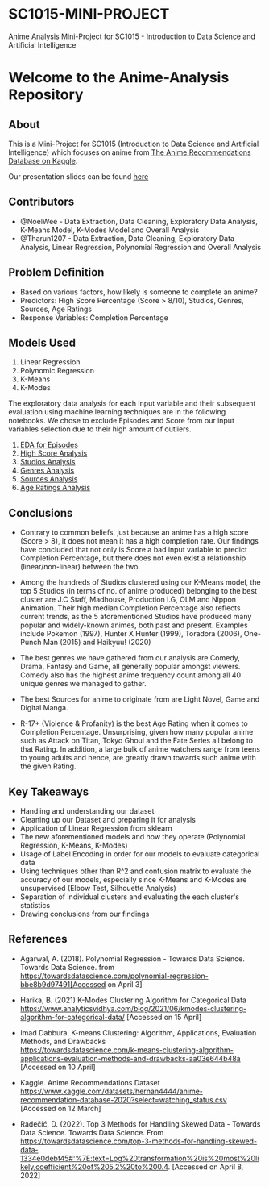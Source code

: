 # SC1015-MINI-PROJECT
Anime Analysis Mini-Project for SC1015 - Introduction to Data Science and Artificial Intelligence

# Welcome to the Anime-Analysis Repository

## About

This is a Mini-Project for SC1015 (Introduction to Data Science and Artificial Intelligence) which focuses on anime from [The Anime Recommendations Database on Kaggle](https://www.kaggle.com/datasets/hernan4444/anime-recommendation-database-2020?select=watching_status.csv).

Our presentation slides can be found [here](https://github.com/NoelWee/SC1015-MINI-PROJECT/blob/main/SC1015%20Mini-Project%20(SC20%20Grp%207%2C%20Noel%20and%20Tharun).pdf)
  
## Contributors

- @NoelWee -  Data Extraction, Data Cleaning, Exploratory Data Analysis, K-Means Model, K-Modes Model and Overall Analysis
- @Tharun1207 - Data Extraction, Data Cleaning, Exploratory Data Analysis, Linear Regression, Polynomial Regression and Overall Analysis

## Problem Definition

- Based on various factors, how likely is someone to complete an anime?
- Predictors: High Score Percentage (Score > 8/10), Studios, Genres, Sources, Age Ratings
- Response Variables: Completion Percentage

## Models Used

1. Linear Regression
2. Polynomic Regression
3. K-Means
4. K-Modes

The exploratory data analysis for each input variable and their subsequent evaluation using machine learning techniques are in the following notebooks. We chose to exclude Episodes and Score from our input variables selection due to their high amount of outliers. 

1. [EDA for Episodes](https://github.com/NoelWee/SC1015-MINI-PROJECT/blob/main/SC1015%20EPISODES%20EXPLORATORY%20DATA%20ANALYSIS.ipynb)
2. [High Score Analysis](https://github.com/NoelWee/SC1015-MINI-PROJECT/blob/main/SC1015%20SCORE%20ANALYSIS.ipynb)
3. [Studios Analysis](https://github.com/NoelWee/SC1015-MINI-PROJECT/blob/main/SC1015%20STUDIOS%20ANALYSIS.ipynb)
4. [Genres Analysis](https://github.com/NoelWee/SC1015-MINI-PROJECT/blob/main/SC1015%20GENRES%20ANALYSIS.ipynb)
5. [Sources Analysis](https://github.com/NoelWee/SC1015-MINI-PROJECT/blob/main/SC1015%20SOURCE%20ANALYSIS.ipynb)
6. [Age Ratings Analysis](https://github.com/NoelWee/SC1015-MINI-PROJECT/blob/main/SC1015%20AGE%20RATINGS%20ANALYSIS.ipynb)

## Conclusions

- Contrary to common beliefs, just because an anime has a high score (Score > 8), it does not mean it has a high completion rate. Our findings have concluded that not only is Score a bad input variable to predict Completion Percentage, but there does not even exist a relationship (linear/non-linear) between the two.

- Among the hundreds of Studios clustered using our K-Means model, the top 5 Studios (in terms of no. of anime produced) belonging to the best cluster are J.C Staff, Madhouse, Production I.G, OLM and Nippon Animation. Their high median Completion Percentage also reflects current trends, as the 5 aforementioned Studios have produced many popular and widely-known animes, both past and present. Examples include Pokemon (1997), Hunter X Hunter (1999), Toradora (2006), One-Punch Man (2015) and Haikyuu! (2020)

- The best genres we have gathered from our analysis are Comedy, Drama, Fantasy and Game, all generally popular amongst viewers. Comedy also has the highest anime frequency count among all 40 unique genres we managed to gather.

- The best Sources for anime to originate from are Light Novel, Game and Digital Manga.

- R-17+ (Violence & Profanity) is the best Age Rating when it comes to Completion Percentage. Unsurprising, given how many popular anime such as Attack on Titan, Tokyo Ghoul and the Fate Series all belong to that Rating. In addition, a large bulk of anime watchers range from teens to young adults and hence, are greatly drawn towards such anime with the given Rating.



## Key Takeaways

- Handling and understanding our dataset
- Cleaning up our Dataset and preparing it for analysis
- Application of Linear Regression from sklearn
- The new aforementioned models and how they operate (Polynomial Regression, K-Means, K-Modes)
- Usage of Label Encoding in order for our models to evaluate categorical data
- Using techniques other than R^2 and confusion matrix to evaluate the accuracy of our models, especially since K-Means and K-Modes are unsupervised (Elbow Test, Silhouette Analysis)
- Separation of individual clusters and evaluating the each cluster's statistics
- Drawing conclusions from our findings


## References
- Agarwal, A. (2018). Polynomial Regression - Towards Data Science. Towards Data Science. 
from https://towardsdatascience.com/polynomial-regression-bbe8b9d97491[Accessed on April 3] 

- Harika, B. (2021) K-Modes Clustering Algorithm for Categorical Data
https://www.analyticsvidhya.com/blog/2021/06/kmodes-clustering-algorithm-for-categorical-data/ [Accessed on 15 April]

- Imad Dabbura. K-means Clustering: Algorithm, Applications, Evaluation Methods, and Drawbacks   
https://towardsdatascience.com/k-means-clustering-algorithm-applications-evaluation-methods-and-drawbacks-aa03e644b48a [Accessed on 10 April]

- Kaggle. Anime Recommendations Dataset
https://www.kaggle.com/datasets/hernan4444/anime-recommendation-database-2020?select=watching_status.csv [Accessed on 12 March]

- Radečić, D. (2022). Top 3 Methods for Handling Skewed Data - Towards Data Science. 
Towards Data Science. From https://towardsdatascience.com/top-3-methods-for-handling-skewed-data-1334e0debf45#:%7E:text=Log%20transformation%20is%20most%20likely,coefficient%20of%205.2%20to%200.4.
[Accessed on April 8, 2022] 




